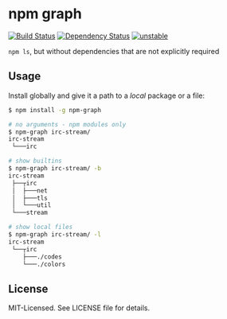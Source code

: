 # npm graph
[![Build Status](https://secure.travis-ci.org/clux/npm-graph.png)](http://travis-ci.org/clux/npm-graph)
[![Dependency Status](https://david-dm.org/clux/npm-graph.png)](https://david-dm.org/clux/npm-graph)
[![unstable](http://hughsk.github.io/stability-badges/dist/unstable.svg)](http://nodejs.org/api/documentation.html#documentation_stability_index)

`npm ls`, but without dependencies that are not explicitly required

## Usage
Install globally and give it a path to a _local_ package or a file:

```bash
$ npm install -g npm-graph

# no arguments - npm modules only
$ npm-graph irc-stream/
irc-stream
 └───irc

# show builtins
$ npm-graph irc-stream/ -b
irc-stream
 ├──┬irc
 │  ├───net
 │  ├───tls
 │  └───util
 └───stream

# show local files
$ npm-graph irc-stream/ -l
irc-stream
 └──┬irc
    ├───./codes
    └───./colors
```

## License
MIT-Licensed. See LICENSE file for details.
